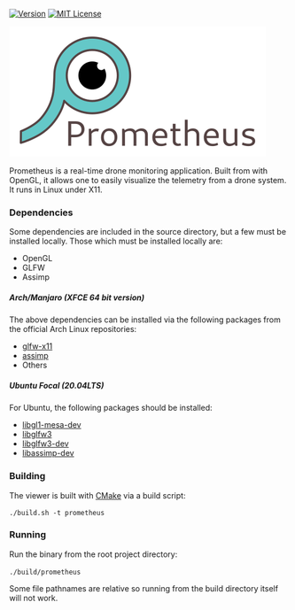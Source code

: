 [![Version][version-badge]](version-url)
[![MIT License][license-badge]](LICENSE.md)

![Prometheus Logo](assets/logos/logo_with_text.png)

Prometheus is a real-time drone monitoring application. Built from with OpenGL,
it allows one to easily visualize the telemetry from a drone system. It runs in
Linux under X11.

### Dependencies

Some dependencies are included in the source directory, but a few must be
installed locally. Those which must be installed locally are:

* OpenGL
* GLFW
* Assimp

##### Arch/Manjaro (XFCE 64 bit version)

The above dependencies can be installed via the following packages from the
official Arch Linux repositories:

* [glfw-x11](https://www.archlinux.org/packages/community/x86_64/glfw-x11/)
* [assimp](https://www.archlinux.org/packages/extra/x86_64/assimp/)
* Others

##### Ubuntu Focal (20.04LTS)

For Ubuntu, the following packages should be installed:

* [libgl1-mesa-dev](https://packages.ubuntu.com/focal/libgl1-mesa-dev)
* [libglfw3](https://packages.ubuntu.com/focal/libglfw3)
* [libglfw3-dev](https://packages.ubuntu.com/focal/libglfw3-dev)
* [libassimp-dev](https://packages.ubuntu.com/xenial/libassimp-dev)

### Building

The viewer is built with [CMake](https://cmake.org/) via a build script:

```
./build.sh -t prometheus
```

### Running

Run the binary from the root project directory:

`./build/prometheus`

Some file pathnames are relative so running from the build directory itself will
not work.

[version-badge]: https://img.shields.io/github/release/jdtaylor7/drone_viewer/all.svg
[version-url]: https://github.com/jdtaylor7/drone_viewer/releases/latest
[license-badge]: https://img.shields.io/badge/license-MIT-007EC7.svg
